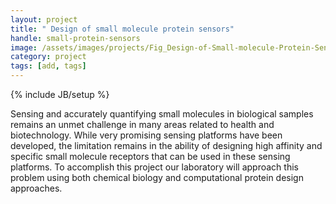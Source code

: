 ```yaml
---
layout: project
title: " Design of small molecule protein sensors"
handle: small-protein-sensors
image: /assets/images/projects/Fig_Design-of-Small-molecule-Protein-Sensors.jpg
category: project
tags: [add, tags]
---
```

{% include JB/setup %}

Sensing and accurately quantifying small molecules in biological samples remains an unmet challenge in many areas related to health and biotechnology. While very promising sensing platforms have been developed, the limitation remains in the ability of designing high affinity and specific small molecule receptors that can be used in these sensing platforms. To accomplish this project our laboratory will approach this problem using both chemical biology and computational protein design approaches.